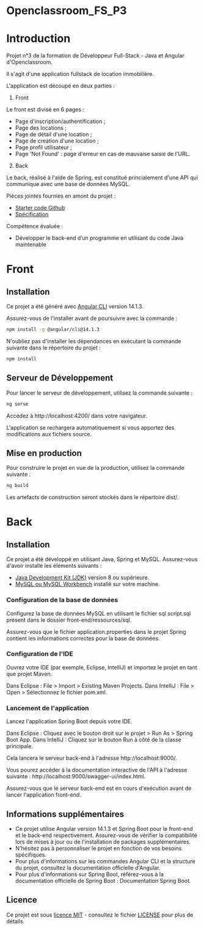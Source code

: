 # Openclassroom_FS_P3

# Introduction

Projet n°3 de la formation de Développeur Full-Stack - Java et Angular d'Openclassroom.

Il s'agit d'une application fullstack de location immobilière.

L'application est découpé en deux parties :

1. Front

Le front est divisé en 6 pages :

- Page d'inscription/authentification ;
- Page des locations ;
- Page de détail d'une location ;
- Page de creation d'une location ;
- Page profil utilisateur ;
- Page 'Not Found' : page d'erreur en cas de mauvaise saisie de l'URL.

2. Back

Le back, réalisé à l'aide de Spring, est constitué princialement d'une API qui communique avec une base de données MySQL.

Pièces jointes fournies en amont du projet :

- [Starter code Github](https://github.com/OpenClassrooms-Student-Center/Developpez-le-back-end-en-utilisant-Java-et-Spring)
- [Spécification](https://course.oc-static.com/projects/D%C3%A9v_Full-Stack/D%C3%A9veloppez+le+back-end+en+utilisant+Java+et+Spring/Spe%CC%81cifications+techniques.pdf)

Compétence évaluée :

- Développer le back-end d’un programme en utilisant du code Java maintenable

# Front

## Installation

Ce projet a été généré avec [Angular CLI](https://github.com/angular/angular-cli) version 14.1.3.

Assurez-vous de l'installer avant de poursuivre avec la commande :

```bash
npm install -g @angular/cli@14.1.3
```

N'oubliez pas d'installer les dépendances en exécutant la commande suivante dans le répertoire du projet :

```bash
npm install
```

## Serveur de Développement

Pour lancer le serveur de développement, utilisez la commande suivante :

```bash
ng serve
```

Accédez à http://localhost:4200/ dans votre navigateur.

L'application se rechargera automatiquement si vous apportez des modifications aux fichiers source.

## Mise en production

Pour construire le projet en vue de la production, utilisez la commande suivante :

```bash
ng build
```

Les artefacts de construction seront stockés dans le répertoire dist/.

# Back

## Installation

Ce projet a été développé en utilisant Java, Spring et MySQL. Assurez-vous d'avoir installé les éléments suivants :

- [Java Development Kit (JDK)](https://www.oracle.com/fr/java/technologies/downloads/) version 8 ou supérieure.
- [MySQL ou MySQL Workbench](https://www.mysql.com/fr/downloads/) installé sur votre machine.

### Configuration de la base de données

Configurez la base de données MySQL en utilisant le fichier sql script.sql présent dans le dossier front-end/ressources/sql.

Assurez-vous que le fichier application.properties dans le projet Spring contient les informations correctes pour la base de données.

### Configuration de l'IDE

Ouvrez votre IDE (par exemple, Eclipse, IntelliJ) et importez le projet en tant que projet Maven.

Dans Eclipse : File > Import > Existing Maven Projects.
Dans IntelliJ : File > Open > Sélectionnez le fichier pom.xml.

### Lancement de l'application

Lancez l'application Spring Boot depuis votre IDE.

Dans Eclipse : Cliquez avec le bouton droit sur le projet > Run As > Spring Boot App.
Dans IntelliJ : Cliquez sur le bouton Run à côté de la classe principale.

Cela lancera le serveur back-end à l'adresse http://localhost:9000/.

Vous pourez accéder à la documentation interactive de l'API à l'adresse suivante : http://localhost:9000/swagger-ui/index.html.

Assurez-vous que le serveur back-end est en cours d'exécution avant de lancer l'application front-end.

## Informations supplémentaires

- Ce projet utilise Angular version 14.1.3 et Spring Boot pour le front-end et le back-end respectivement. Assurez-vous de vérifier la compatibilité lors de mises à jour ou de l'installation de packages supplémentaires.
- N'hésitez pas à personnaliser le projet en fonction de vos besoins spécifiques.
- Pour plus d'informations sur les commandes Angular CLI et la structure du projet, consultez la documentation officielle d'Angular.
- Pour plus d'informations sur Spring Boot, référez-vous à la documentation officielle de Spring Boot : Documentation Spring Boot.

## Licence

Ce projet est sous [licence MIT](https://chat.openai.com/c/LICENSE) - consultez le fichier [LICENSE](https://chat.openai.com/c/LICENSE) pour plus de détails.
